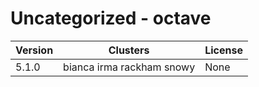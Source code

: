 # Uncategorized - octave







| Version | Clusters | License |
| ------- | -------- | ------- |
| 5.1.0 | bianca irma rackham snowy | None |
